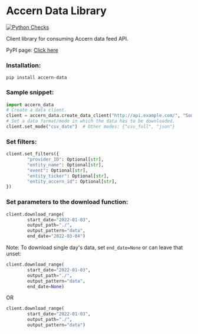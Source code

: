 # Accern Data Library
[![Python Checks](https://github.com/Accern/accern-data-client/actions/workflows/python-app.yml/badge.svg)](https://github.com/Accern/accern-data-client/actions/workflows/python-app.yml)

Client library for consuming Accern data feed API.

PyPI page: [Click here](https://pypi.org/project/accern-data/)

### Installation:
```
pip install accern-data
```


### Sample snippet:


```python
import accern_data
# Create a data client.
client = accern_data.create_data_client("http://api.example.com/", "SomeRandomToken")
# Set a data format/mode in which the data has to be downloaded.
client.set_mode("csv_date")  # Other modes: {"csv_full", "json"}
```


### Set filters:
```python
client.set_filters({
        "provider_ID": Optional[str],
        "entity_name": Optional[str],
        "event": Optional[str],
        "entity_ticker": Optional[str],
        "entity_accern_id": Optional[str],
})
```





### Set parameters to the download function:
```python
client.download_range(
        start_date="2022-01-03",
        output_path="./",
        output_pattern="data",
        end_date="2022-03-04")
```

Note: To download single day's data, set `end_date=None` or can leave that unset:
```python
client.download_range(
        start_date="2022-01-03",
        output_path="./",
        output_pattern="data",
        end_date=None)
```
OR

```python
client.download_range(
        start_date="2022-01-03",
        output_path="./",
        output_pattern="data")
```
